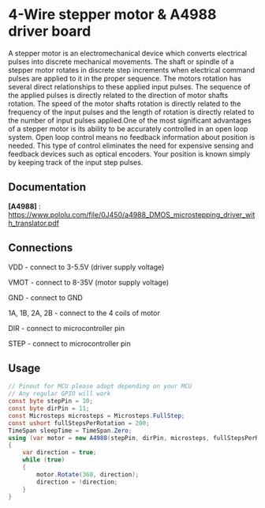 # 4-Wire stepper motor & A4988 driver board
A stepper motor is an electromechanical device which converts electrical pulses into discrete mechanical movements. The shaft or spindle of a stepper motor rotates in discrete step increments when electrical command pulses are applied to it in the proper sequence. The motors rotation has several direct relationships to these applied input pulses. The sequence of the applied pulses is directly related to the direction of motor shafts rotation. The speed of the motor shafts rotation is directly related to the frequency of the input pulses and the length of rotation is directly related to the number of input pulses applied.One of the most significant advantages of a stepper motor is its ability to be accurately controlled in an open loop system. Open loop control means no feedback information about position is needed. This type of control eliminates the need for expensive sensing and feedback devices such as optical encoders. Your position is known simply by keeping track of the input step pulses.

## Documentation

**[A4988]** : https://www.pololu.com/file/0J450/a4988_DMOS_microstepping_driver_with_translator.pdf

## Connections

VDD - connect to 3-5.5V (driver supply voltage)

VMOT - connect to 8-35V (motor supply voltage)

GND - connect to GND

1A, 1B, 2A, 2B - connect to the 4 coils of motor

DIR - connect to microcontroller pin

STEP - connect to microcontroller pin


## Usage
```csharp
// Pinout for MCU please adapt depending on your MCU
// Any regular GPIO will work
const byte stepPin = 10;
const byte dirPin = 11;
const Microsteps microsteps = Microsteps.FullStep;
const ushort fullStepsPerRotation = 200;
TimeSpan sleepTime = TimeSpan.Zero;
using (var motor = new A4988(stepPin, dirPin, microsteps, fullStepsPerRotation, sleepTime))
{
    var direction = true;
    while (true)
    {
        motor.Rotate(360, direction);
        direction = !direction;
    }
}
```